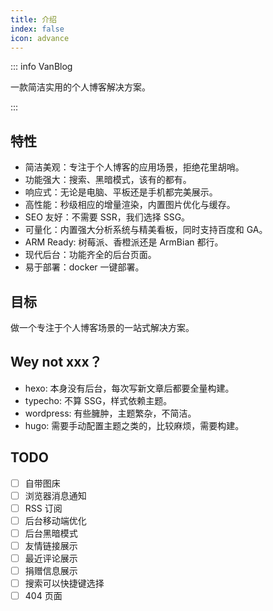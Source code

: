 ```yaml
---
title: 介绍
index: false
icon: advance
---
```


::: info VanBlog

一款简洁实用的个人博客解决方案。

:::

<!-- more -->

## 特性

- 简洁美观：专注于个人博客的应用场景，拒绝花里胡哨。
- 功能强大：搜索、黑暗模式，该有的都有。
- 响应式：无论是电脑、平板还是手机都完美展示。
- 高性能：秒级相应的增量渲染，内置图片优化与缓存。
- SEO 友好：不需要 SSR，我们选择 SSG。
- 可量化：内置强大分析系统与精美看板，同时支持百度和 GA。
- ARM Ready: 树莓派、香橙派还是 ArmBian 都行。
- 现代后台：功能齐全的后台页面。
- 易于部署：docker 一键部署。

## 目标

做一个专注于个人博客场景的一站式解决方案。

## Wey not xxx？

- hexo: 本身没有后台，每次写新文章后都要全量构建。
- typecho: 不算 SSG，样式依赖主题。
- wordpress: 有些臃肿，主题繁杂，不简洁。
- hugo: 需要手动配置主题之类的，比较麻烦，需要构建。

## TODO

- [ ] 自带图床
- [ ] 浏览器消息通知
- [ ] RSS 订阅
- [ ] 后台移动端优化
- [ ] 后台黑暗模式
- [ ] 友情链接展示
- [ ] 最近评论展示
- [ ] 捐赠信息展示
- [ ] 搜索可以快捷键选择
- [ ] 404 页面
